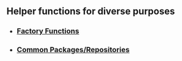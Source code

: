 ## Helper functions for diverse purposes

* ### [Factory Functions](Factory/Factory.php)
* ### [Common Packages/Repositories](Packages/packages.md)